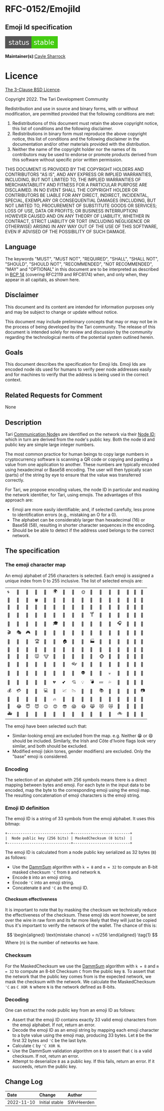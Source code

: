 # RFC-0152/EmojiId

## Emoji Id specification

![status: stable](theme/images/status-stable.svg)

**Maintainer(s)**:[Cayle Sharrock](https://github.com/CjS77)

# Licence

[ The 3-Clause BSD Licence](https://opensource.org/licenses/BSD-3-Clause).

Copyright 2022. The Tari Development Community

Redistribution and use in source and binary forms, with or without modification, are permitted provided that the
following conditions are met:

1. Redistributions of this document must retain the above copyright notice, this list of conditions and the following
   disclaimer.
2. Redistributions in binary form must reproduce the above copyright notice, this list of conditions and the following
   disclaimer in the documentation and/or other materials provided with the distribution.
3. Neither the name of the copyright holder nor the names of its contributors may be used to endorse or promote products
   derived from this software without specific prior written permission.

THIS DOCUMENT IS PROVIDED BY THE COPYRIGHT HOLDERS AND CONTRIBUTORS "AS IS", AND ANY EXPRESS OR IMPLIED WARRANTIES,
INCLUDING, BUT NOT LIMITED TO, THE IMPLIED WARRANTIES OF MERCHANTABILITY AND FITNESS FOR A PARTICULAR PURPOSE ARE
DISCLAIMED. IN NO EVENT SHALL THE COPYRIGHT HOLDER OR CONTRIBUTORS BE LIABLE FOR ANY DIRECT, INDIRECT, INCIDENTAL,
SPECIAL, EXEMPLARY OR CONSEQUENTIAL DAMAGES (INCLUDING, BUT NOT LIMITED TO, PROCUREMENT OF SUBSTITUTE GOODS OR
SERVICES; LOSS OF USE, DATA OR PROFITS; OR BUSINESS INTERRUPTION) HOWEVER CAUSED AND ON ANY THEORY OF LIABILITY,
WHETHER IN CONTRACT, STRICT LIABILITY OR TORT (INCLUDING NEGLIGENCE OR OTHERWISE) ARISING IN ANY WAY OUT OF THE USE OF
THIS SOFTWARE, EVEN IF ADVISED OF THE POSSIBILITY OF SUCH DAMAGE.

## Language

The keywords "MUST", "MUST NOT", "REQUIRED", "SHALL", "SHALL NOT", "SHOULD", "SHOULD NOT", "RECOMMENDED",
"NOT RECOMMENDED", "MAY" and "OPTIONAL" in this document are to be interpreted as described in
[BCP 14](https://tools.ietf.org/html/bcp14) (covering RFC2119 and RFC8174) when, and only when, they appear in all capitals, as
shown here.

## Disclaimer

This document and its content are intended for information purposes only and may be subject to change or update
without notice.

This document may include preliminary concepts that may or may not be in the process of being developed by the Tari
community. The release of this document is intended solely for review and discussion by the community regarding the
technological merits of the potential system outlined herein.

## Goals

This document describes the specification for Emoji Ids. Emoji Ids are encoded node ids used for humans to verify peer node addresses easily
and for machines to verify that the address is being used in the correct context.

## Related Requests for Comment

None

## Description

Tari [Communication Node]s are identified on the network via their [Node ID]; which in turn are derived from the node's
public key. Both the node id and public key are simple large integer numbers.

The most common practice for human beings to copy large numbers in cryptocurrency software is scanning a QR code or copying and pasting a value from one application to another. These numbers are typically encoded using hexadecimal or Base58
encoding. The user will then typically scan (parts) of the string by eye to ensure that the value was transferred
correctly.

For Tari, we propose encoding values, the node ID in particular and masking the network identifier, for Tari, using emojis. The advantages of this approach are:

* Emoji are more easily identifiable; and, if selected carefully, less prone to identification errors (e.g., mistaking an
  O for a 0).
* The alphabet can be considerably larger than hexadecimal (16) or Base58 (58), resulting in shorter character sequences
  in the encoding.
* Should be be able to detect if the address used belongs to the correct network. 
## The specification

### The emoji character map
An emoji alphabet of 256 characters is selected. Each emoji is assigned a unique index from 0 to 255 inclusive. The
list of selected emojis are:

| | | | | | | | | | | | | | | | |
|--|--|--|--|--|--|--|--|--|--|--|--|--|--|--|--|
|🌀|🌂|🌈|🌊|🌋|🌍|🌙|🌝|🌞|🌟|🌠|🌰|🌴|🌵|🌷|🌸|
|🌹|🌻|🌽|🍀|🍁|🍄|🍅|🍆|🍇|🍈|🍉|🍊|🍋|🍌|🍍|🍎|
|🍐|🍑|🍒|🍓|🍔|🍕|🍗|🍚|🍞|🍟|🍠|🍣|🍦|🍩|🍪|🍫|
|🍬|🍭|🍯|🍰|🍳|🍴|🍵|🍶|🍷|🍸|🍹|🍺|🍼|🎀|🎁|🎂|
|🎃|🎄|🎈|🎉|🎒|🎓|🎠|🎡|🎢|🎣|🎤|🎥|🎧|🎨|🎩|🎪|
|🎬|🎭|🎮|🎰|🎱|🎲|🎳|🎵|🎷|🎸|🎹|🎺|🎻|🎼|🎽|🎾|
|🎿|🏀|🏁|🏆|🏈|🏉|🏠|🏥|🏦|🏭|🏰|🐀|🐉|🐊|🐌|🐍|
|🐎|🐐|🐑|🐓|🐖|🐗|🐘|🐙|🐚|🐛|🐜|🐝|🐞|🐢|🐣|🐨|
|🐩|🐪|🐬|🐭|🐮|🐯|🐰|🐲|🐳|🐴|🐵|🐶|🐷|🐸|🐺|🐻|
|🐼|🐽|🐾|👀|👅|👑|👒|👓|👔|👕|👖|👗|👘|👙|👚|👛|
|👞|👟|👠|👡|👢|👣|👹|👻|👽|👾|👿|💀|💄|💈|💉|💊|
|💋|💌|💍|💎|💐|💔|💕|💘|💡|💣|💤|💦|💨|💩|💭|💯|
|💰|💳|💸|💺|💻|💼|📈|📉|📌|📎|📚|📝|📡|📣|📱|📷|
|🔋|🔌|🔎|🔑|🔔|🔥|🔦|🔧|🔨|🔩|🔪|🔫|🔬|🔭|🔮|🔱|
|🗽|😂|😇|😈|😉|😍|😎|😱|😷|😹|😻|😿|🚀|🚁|🚂|🚌|
|🚑|🚒|🚓|🚕|🚗|🚜|🚢|🚦|🚧|🚨|🚪|🚫|🚲|🚽|🚿|🛁|


The emoji have been selected such that:
* Similar-looking emoji are excluded from the map. e.g. Neither 😁 or 😄 should be included. Similarly, the Irish and
  Côte d'Ivoire flags look very similar, and both should be excluded.
* Modified emoji (skin tones, gender modifiers) are excluded. Only the "base" emoji is considered.

### Encoding

The selection of an alphabet with 256 symbols means there is a direct mapping between bytes and emoji. For each byte
in the input data to be encoded, map the byte to the corresponding emoji using the emoji map. The resulting
concatenation of emoji characters is the emoji string.

### Emoji ID definition

The emoji ID is a string of 33 symbols from the emoji alphabet. It uses this bitmap:

```text
+-----------------------------+--------------------------+
|  Node public key (256 bits) | MaskedChecksum (8 bits)  |
+-----------------------------+--------------------------+
```

 The emoji ID is calculated from a node public key serialized as 32 bytes (`B`) as follows:

* Use the [DammSum](https://github.com/cypherstack/dammsum) algorithm with `k = 8` and `m = 32` to compute an 8-bit
masked checksum `'C` from `B` and network `N`.
* Encode `B` into an emoji string.
* Encode `'C` into an emoji string.
* Concatenate `B` and `'C` as the emoji ID.

#### Checksum effectiveness
It is important to note that by masking the checksum we technically reduce the effectiveness of the checksum. These emoji ids wont
however, be sent over the wire in raw form and its far more likely that they will just be copied thus it's important to verify the
network of the wallet.
The chance of this is:

$$
\begin{aligned}
\text{mistake chance} =  n/256
\end{aligned}
\tag{1}
$$
Where \(n\) is the number of networks we have.

### Checksum 

For the MaskedChecksum we use the [DammSum](https://github.com/cypherstack/dammsum) algorithm with `k = 8` and `m = 32` to compute an 8-bit
Checksum `C` from the public key `B`.
To assert that the network that the public key comes from is the expected network, we mask the checksum with the network. 
We calculate the MaskedChecksum `'C` as `C XOR N` where `N` is the network defined as 8-bits.

### Decoding

One can extract the node public key from an emoji ID as follows:

* Assert that the emoji ID contains exactly 33 valid emoji characters from the emoji alphabet. If not, return an error.
* Decode the emoji ID as an emoji string by mapping each emoji character to a byte value using the emoji map, producing
33 bytes. Let `B` be the first 32 bytes and `'C` be the last byte.
* Calculate `C` by `'C XOR N`.
* Use the DammSum validation algorithm on `B` to assert that `C` is a valid checksum. If not, return an error.
* Attempt to deserialize `B` as a public key. If this fails, return an error. If it succeeds, return the public key.

## Change Log

| Date         | Change                   | Author     |
|:-------------|:-------------------------|:-----------|
| 2022-11-10   | Initial stable           | SWvHeerden |

[Communication Node]: Glossary.md#communication-node
[Node ID]: Glossary.md#node-id